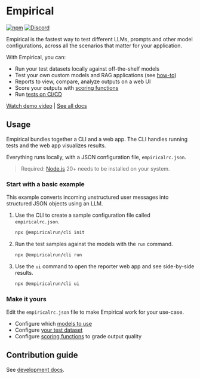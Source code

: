 # Empirical

[![npm](https://img.shields.io/npm/v/@empiricalrun/cli)](https://npmjs.com/package/@empiricalrun/cli)
[![Discord](https://img.shields.io/badge/discord-empirical.run-blue?logo=discord&logoColor=white&color=5d68e8)](https://discord.gg/NeR6jj8dw9)

Empirical is the fastest way to test different LLMs, prompts and other model configurations, across all the scenarios
that matter for your application.

With Empirical, you can:

- Run your test datasets locally against off-the-shelf models
- Test your own custom models and RAG applications (see [how-to](https://docs.empirical.run/models/custom))
- Reports to view, compare, analyze outputs on a web UI
- Score your outputs with [scoring functions](https://docs.empirical.run/scoring/basics)
- Run [tests on CI/CD](https://docs.empirical.run/running-in-ci)

[Watch demo video](https://www.loom.com/share/5992fdf0edc443e282f44936e6c32672) | [See all docs](https://docs.empirical.run)


## Usage

Empirical bundles together a CLI and a web app. The CLI handles running tests and
the web app visualizes results.

Everything runs locally, with a JSON configuration file, `empiricalrc.json`.

> Required: [Node.js](https://nodejs.org/en) 20+ needs to be installed on your system.

### Start with a basic example

This example converts incoming unstructured user messages into structured JSON objects
using an LLM.

1. Use the CLI to create a sample configuration file called `empiricalrc.json`.

    ```sh
    npx @empiricalrun/cli init
    ```

2. Run the test samples against the models with the `run` command.

    ```sh
    npx @empiricalrun/cli run
    ```

3. Use the `ui` command to open the reporter web app and see side-by-side results.

    ```sh
    npx @empiricalrun/cli ui
    ```

### Make it yours

Edit the `empiricalrc.json` file to make Empirical work for your use-case.

- Configure which [models to use](https://docs.empirical.run/models/basics)
- Configure [your test dataset](https://docs.empirical.run/dataset/basics)
- Configure [scoring functions](https://docs.empirical.run/scoring/basics) to grade output quality


## Contribution guide

See [development docs](development/README.md).
